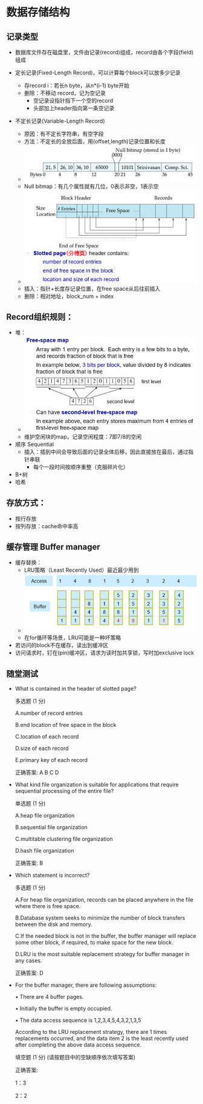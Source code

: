 # 数据存储结构

## 记录类型

* 数据库文件存在磁盘里，文件由记录(record)组成，record由各个字段(field)组成

* 定长记录(Fixed-Length Record)，可以计算每个block可以放多少记录

  * 存record i：若长n byte，从n*(i-1) byte开始
  * 删除：不移动 record，记为空记录
    * 空记录设指针指下一个空的record
    * 头部加上header指向第一条空记录

* 不定长记录(Variable-Length Record)

  * 原因：有不定长字符串，有空字段
  * 方法：不定长的全放后面，用(offset,length)记录位置和长度
  * ![image-20230607031402403](./assets/image-20230607031402403.png)
  * Null bitmap：有几个属性就有几位，0表示非空，1表示空
  * ![image-20230607032222398](./assets/image-20230607032222398.png)
  * 插入：指针+长度存记录位置，在free space从后往前插入
  * 删除：相对地址，block_num + index

## Record组织规则：

  * 堆：
    * ![image-20230607033306769](./assets/image-20230607033306769.png)
    * 维护空闲块的map，记录空闲程度：7即7/8的空闲
  * 顺序 Sequential
    * 插入：插到中间会导致后面的记录全体后移，因此直接放在最后，通过指针串联
      * 每个一段时间按顺序重整（克服碎片化）
  * B+树
  * 哈希

## 存放方式：

  * 按行存放
  * 按列存放：cache命中率高

## 缓存管理 Buffer manager

  * 缓存替换：
    * LRU策略（Least Recently Used）最近最少用到
    * ![image-20230607035017615](./assets/image-20230607035017615.png)
    * 在for循环等场景，LRU可能是一种坏策略
  * 若访问的block不在缓存，读出到缓冲区
  * 访问请求时，钉在(pin)缓冲区，请求为读时加共享锁，写时加exclusive lock

## 随堂测试

  * What is contained in the header of slotted page? 

    多选题 (1 分)

     A.number of record entries

     B.end location of free space in the block

     C.location of each record

     D.size of each record

     E.primary key of each record

    正确答案: A B C D

  * What kind file organization is suitable for applications that require sequential processing of the entire file? 

    单选题 (1 分)

     A.heap file organization

     B.sequential file organization

     C.multitable clustering file organization

     D.hash file organization

    正确答案: B

  * Which statement is incorrect?

    多选题 (1 分)

     A.For heap file organization, records can be placed anywhere in the file where there is free space.

     B.Database system seeks to minimize the number of block transfers between the disk and memory. 

     C.If the needed block is not in the buffer, the buffer manager will replace some other block, if required, to make space for the new block.

     D.LRU is the most suitable replacement strategy for buffer manager in any cases.

    正确答案: D

  * For the buffer manager, there are following assumptions:

    • There are 4 buffer pages.

    • Initially the buffer is empty occupied.

    • The data access sequence is 1,2,3,4,5,4,3,2,1,3,5

    According to the LRU replacement strategy, there are    1    times replacements occurred,  and the data item    2    is the least recently used after completing the above data access sequence.

    填空题 (1 分) (请按题目中的空缺顺序依次填写答案)

    正确答案:

    1：3

    2：2